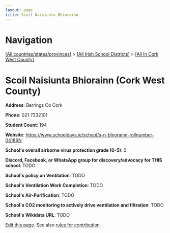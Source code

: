 ```yaml
---
layout: page
title: Scoil Naisiunta Bhiorainn
---
```

# Navigation

[[All countries/states/provinces]](../../..) > [[All Irish School Districts]](../..) > [[All In Cork West County]](..)

# Scoil Naisiunta Bhiorainn (Cork West County)

**Address**: Berrings Co Cork

**Phone**: 021 7332101

**Student Count**: 194

**Website**: <https://www.schooldays.ie/school/s-n-bhiorainn-rollnumber-04186N>

**School's overall airborne virus protection grade (0-5)**: 0

**Discord, Facebook, or WhatsApp group for discovery/advocacy for THIS school**: TODO

**School's policy on Ventilation**: TODO

**School's Ventilation Work Completion**: TODO

**School's Air-Purification**: TODO

**School's CO2 monitoring to actively drive ventilation and filtration**: TODO

**School's Wikidata URL**: TODO


[Edit this page](https://github.com/ventilate-schools/Ireland/edit/main/./Cork_West_County/Scoil_Naisiunta_Bhiorainn.md). See also [rules for contribution](../../../contribution-rules/)